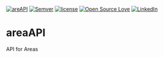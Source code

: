 [![areAPI](https://img.shields.io/badge/-areAPI-db968f.svg?colorA=0c7ddc&logo=data%3Aimage%2Fpng%3Bbase64%2CiVBORw0KGgoAAAANSUhEUgAAABgAAAATCAYAAACKsM07AAAABmJLR0QA%2FwD%2FAP%2BgvaeTAAAACXBIWXMAAA7EAAAOxAGVKw4bAAAAB3RJTUUH4QMQBDYHFgTjwgAABDhJREFUOMuVlUtsVFUYx3%2Fnvu%2FM3Hl12qYvph1apYChIlGEYDVGIybElbJz5ZaVO2UhJqxcuTBGQ9xpWGjighjfgY1IQiMYqrUCpaUdWqad9%2BPOvTP3uBhoCxTFL%2Fk2J%2Bf8%2F%2Bd83%2Fl%2FfxE%2B%2FrfkEUIgMTXBaFhyrejhKhZSSkACYosTnXXlX0GFQAiBrcFYt8GJwz18MmmzO1HcAuz%2B7IR276bN4ApK0GIwofHyuMOre7owhCBys8TJ7XGOzXrMVo3O22TwkCvKzQQbwAAjMYX96TAvjllEYhGCQGJQoSt8g9SQzZuNBu%2F%2FJWi24whhP5RE21xlIQRSBb8%2FQny7zeSIyWONG2BJhAxIeXPEe2q4TZfDZYO49PjFy%2FHVwjDNVnRLEuVurRUC7JQg2OngjThc1C3iYo7dyWXEtSnG1Vkcmafi6wQEjCRivNGzi3cHRjg9rpNQ%2FC2bvd7kWF8Id6Ifvz9F2vb5rG%2BGZ8U8rlujP1RDCxqYho6iqoDGWtND1SFldLO3x%2BH4NonBgx9SEcDOPoXekSYVTJ7Rcnw9OM1R5zYJW8UOmaQG4rTWCtQDA9f1Kc5p3DrZT%2FYLAzdfRfMVjg7oDNj%2BnR6K9VTiEQV%2Fr8MfTg%2BoghciZSbsMk0paAiDtqKRK%2FpMrXjkcnmEaGPWbRrnkyx%2B2kXtpy4soSFNjROjJhkrQIiNUimZbp0rQRJXcQjjUy75ZHM%2BlYrg7MIcV3NZVoMyv2m3yDgS4UpWzsQoFXzqVpP5yy5Fbxo98x1HMlk%2BGNUZVH3iaudjaCvFNqPlPGW9zZKS5PtImtcdl4PGGkopYLZQpKWpvDT0OFfiFu2VJk1d4gyqBFmLeCqHseMCXq%2BPH7rOPm%2BSU1aCpbrJW5dMtKViG%2Bv8GmPjklK6l5mmxqlSHyJcpyvikIkOUkwazGVrGGVJtF%2BBV5YpfT6M0Ft4ukTKFqpoYEY9lAM%2FM7awjezVbqTxNKr%2B3LH32qg0agZjoQBTwtWGxu0q7LA8grCkHhIYGihagGKH0QrTJPLncVd3UmvHiB6ahVQLr25Sd3VKbpW3z%2B0hV3c6QpMyoFKTLFzKo1kqTQE%2FSIWl6CB7hiWv7S8RsmsIYWFU5hm6%2FRHagRaVWprCzYMUpnvpznhI6aNaHqf%2FHGEmP7R5VAgkUGkJqG6ocaqqcXkZLix0c%2FjJLo7smsG5%2Fg1efp5C9XlkyyF6PYm9GMYx12gbNourBh9e2H%2B%2F0DoCkVI%2BkH5bMr0oubHsogsd341ihhMMhM4Sb%2F1ONZ5j%2Bdde5qcSVLMB73z7FF5g3Bnl6wTiP%2F1gbmWNmaU1mrsPUdf7WE1P4E3GcNQY59oZrrT6mXEtflwYXgcHEI9iOKIzsBhKtplI10kGVQ6MlhkdhzNnYnx8qZuGVNgRXWSm1AdC%2FX8Emw3objyRDtiXrvLlRYtK3dhwAHkv3D8kB9nlCOSKGAAAAABJRU5ErkJggg%3D%3D)](https://areapi.herokuapp.com/)
[![Semver](https://img.shields.io/badge/SemVer-2.0-blue.svg)](http://semver.org/spec/v2.0.0.html)
[![license](https://img.shields.io/github/license/mashape/apistatus.svg?maxAge=2592000)](https://opensource.org/licenses/MIT)
[![Open Source Love](https://badges.frapsoft.com/os/v1/open-source.svg?v=103)](https://github.com/ellerbrock/open-source-badge/)
[![LinkedIn](https://img.shields.io/badge/Linked-In-blue.svg)](https://www.linkedin.com/in/brianrandyfunk)

# areaAPI
API for Areas
